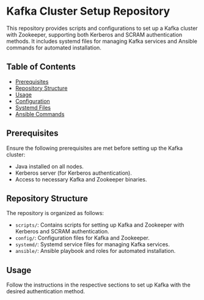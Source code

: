 # Kafka Cluster Setup Repository

This repository provides scripts and configurations to set up a Kafka cluster with Zookeeper, supporting both Kerberos and SCRAM authentication methods. It includes systemd files for managing Kafka services and Ansible commands for automated installation.

## Table of Contents

- [Prerequisites](#prerequisites)
- [Repository Structure](#repository-structure)
- [Usage](#usage)
- [Configuration](#configuration)
- [Systemd Files](#systemd-files)
- [Ansible Commands](#ansible-commands)


## Prerequisites

Ensure the following prerequisites are met before setting up the Kafka cluster:

- Java installed on all nodes.
- Kerberos server (for Kerberos authentication).
- Access to necessary Kafka and Zookeeper binaries.

## Repository Structure

The repository is organized as follows:

- `scripts/`: Contains scripts for setting up Kafka and Zookeeper with Kerberos and SCRAM authentication.
- `config/`: Configuration files for Kafka and Zookeeper.
- `systemd/`: Systemd service files for managing Kafka services.
- `ansible/`: Ansible playbook and roles for automated installation.

## Usage

Follow the instructions in the respective sections to set up Kafka with the desired authentication method.


